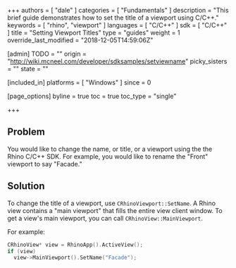 +++
authors = [ "dale" ]
categories = [ "Fundamentals" ]
description = "This brief guide demonstrates how to set the title of a viewport using C/C++."
keywords = [ "rhino", "viewport" ]
languages = [ "C/C++" ]
sdk = [ "C/C++" ]
title = "Setting Viewport Titles"
type = "guides"
weight = 1
override_last_modified = "2018-12-05T14:59:06Z"

[admin]
TODO = ""
origin = "http://wiki.mcneel.com/developer/sdksamples/setviewname"
picky_sisters = ""
state = ""

[included_in]
platforms = [ "Windows" ]
since = 0

[page_options]
byline = true
toc = true
toc_type = "single"

+++

 
## Problem

You would like to change the name, or title, or a viewport using the the Rhino C/C++ SDK.  For example, you would like to rename the "Front" viewport to say "Facade."

## Solution

To change the title of a viewport, use `CRhinoViewport::SetName`.  A Rhino view contains a "main viewport" that fills the entire view client window.  To get a view's main viewport, you can call `CRhinoView::MainViewport`.

For example:

```cpp
CRhinoView* view = RhinoApp().ActiveView();
if (view)
  view->MainViewport().SetName("Facade");
```
